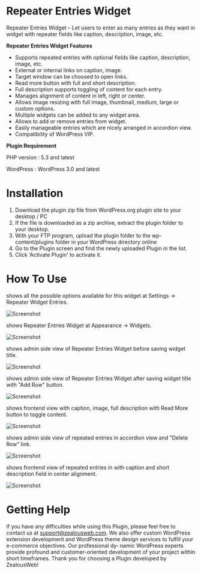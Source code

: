# Repeater Entries Widget
Repeater Entries Widget – Let users to enter as many entries as they want in widget with repeater fields like caption, description, image, etc.

**Repeater Entries Widget Features**

- Supports repeated entries with optional fields like caption, description, image, etc.
- External or internal links on caption, image.
- Target window can be choosed to open links.
- Read more button with full and short description.
- Full description supports toggling of content for each entry.
- Manages alignment of content in left, right or center.
- Allows image resizing with full image, thumbnail, medium, large or custom options.
- Multiple widgets can be added to any widget area.
- Allows to add or remove entries from widget.
- Easily manageable entries which are nicely arranged in accordion view.
- Compatibility of WordPress VIP.

**Plugin Requirement**

PHP version : 5.3 and latest

WordPress : WordPress 3.0 and latest

# Installation
1. Download the plugin zip file from WordPress.org plugin site to your desktop / PC
2. If the file is downloaded as a zip archive, extract the plugin folder to your desktop.
3. With your FTP program, upload the plugin folder to the wp-content/plugins folder in your WordPress directory online
4. Go to the Plugin screen and find the newly uploaded Plugin in the list.
5. Click ‘Activate Plugin’ to activate it.

# How To Use

shows all the possible options available for this widget at Settings -> Repeater Widget Entries.

![Screenshot](resources/img/image-1.png)

shows Repeater Entries Widget at Appearance -> Widgets.

![Screenshot](resources/img/image-2.png)

shows admin side view of Repeater Entries Widget before saving widget title.

![Screenshot](resources/img/image-3.png)

shows admin side view of Repeater Entries Widget after saving widget title with "Add Row" button.

![Screenshot](resources/img/image-4.png)

shows frontend view with caption, image, full description with Read More button to toggle content.

![Screenshot](resources/img/image-5.png)

shows admin side view of repeated entries in accordion view and "Delete Row" link.

![Screenshot](resources/img/image-6.png)

shows frontend view of repeated entries in with caption and short description field in center alignment.

![Screenshot](resources/img/image-7.png)


# Getting Help

If you have any difficulties while using this Plugin, please feel free to contact us at support@zealousweb.com. We also offer custom WordPress extension development and WordPress theme design services to fulfill your e-commerce objectives. Our professional dy‐ namic WordPress experts provide profound and customer-oriented development of your project within short timeframes. Thank you for choosing a Plugin developed by ZealousWeb!


<!-- Security scan triggered at 2025-09-28 15:22:15 -->

<!-- Security scan triggered at 2025-09-28 16:03:45 -->